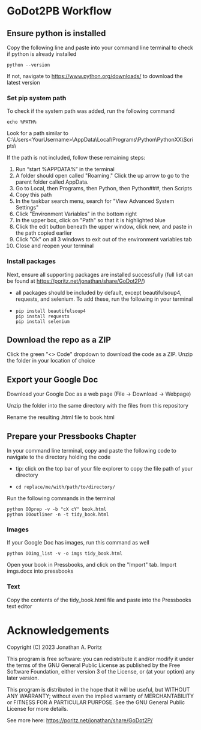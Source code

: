 # GoDot2PB Workflow

## Ensure python is installed

Copy the following line and paste into your command line terminal to check if python is already installed

    python --version

If not, navigate to https://www.python.org/downloads/ to download the latest version

### Set pip system path

To check if the system path was added, run the following command

    echo %PATH%

Look for a path similar to C:\Users\<YourUsername>\AppData\Local\Programs\Python\PythonXX\Scripts\

If the path is not included, follow these remaining steps:

1. Run “start %APPDATA%” in the terminal
3. A folder should open called "Roaming." Click the up arrow to go to the parent folder called AppData.
4. Go to Local, then Programs, then Python, then Python###, then Scripts
5. Copy this path
6. In the taskbar search menu, search for "View Advanced System Settings"
7. Click "Environment Variables" in the bottom right
8. In the upper box, click on "Path" so that it is highlighted blue
9. Click the edit button beneath the upper window, click new, and paste in the path copied earlier
10. Click "Ok" on all 3 windows to exit out of the environment variables tab
11. Close and reopen your terminal

### Install packages

Next, ensure all supporting packages are installed successfully (full list can be found at https://poritz.net/jonathan/share/GoDot2P/)
* all packages should be included by default, except beautifulsoup4, requests, and selenium. To add these, run the following in your terminal
*     pip install beautifulsoup4
      pip install requests
      pip install selenium


## Download the repo as a ZIP

Click the green "<> Code" dropdown to download the code as a ZIP. Unzip the folder in your location of choice

## Export your Google Doc

Download your Google Doc as a web page (File -> Download -> Webpage)

Unzip the folder into the same directory with the files from this repository

Rename the resulting .html file to book.html

## Prepare your Pressbooks Chapter

In your command line terminal, copy and paste the following code to navigate to the directory holding the code
* tip: click on the top bar of your file explorer to copy the file path of your directory
*     cd replace/me/with/path/to/directory/

Run the following commands in the terminal 

    python OOprep -v -b "cX cY" book.html
    python OOoutliner -n -t tidy_book.html

### Images

If your Google Doc has images, run this command as well
    
    python OOimg_list -v -o imgs tidy_book.html
    
Open your book in Pressbooks, and click on the "Import" tab. Import imgs.docx into pressbooks 

### Text
Copy the contents of the tidy_book.html file and paste into the Pressbooks text editor 

# Acknowledgements

Copyright (C) 2023 Jonathan A. Poritz
 
This program is free software: you can redistribute it and/or modify
it under the terms of the GNU General Public License as published by
the Free Software Foundation, either version 3 of the License, or
(at your option) any later version.
 
This program is distributed in the hope that it will be useful,
but WITHOUT ANY WARRANTY; without even the implied warranty of
MERCHANTABILITY or FITNESS FOR A PARTICULAR PURPOSE.  See the
GNU General Public License for more details.

See more here: https://poritz.net/jonathan/share/GoDot2P/
